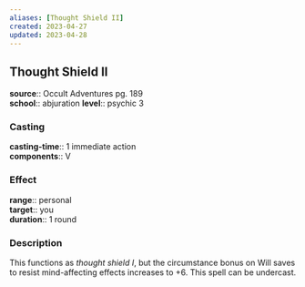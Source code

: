```yaml
---
aliases: [Thought Shield II]
created: 2023-04-27
updated: 2023-04-28
---
```


## Thought Shield II

**source**:: Occult Adventures pg. 189  
**school**:: abjuration
**level**:: psychic 3

### Casting

**casting-time**:: 1 immediate action  
**components**:: V

### Effect

**range**:: personal  
**target**:: you  
**duration**:: 1 round

### Description

This functions as *thought shield I*, but the circumstance bonus on Will saves to resist mind-affecting effects increases to +6. This spell can be undercast.
